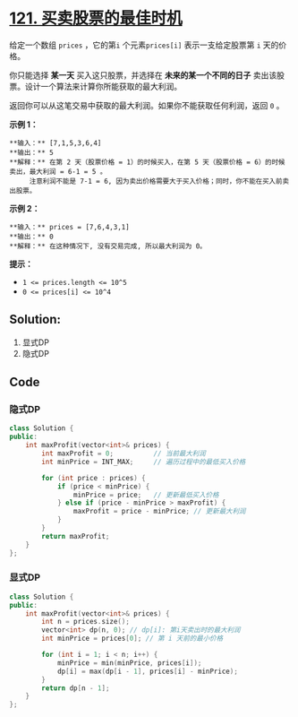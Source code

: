 # [121. 买卖股票的最佳时机](https://leetcode.cn/problems/best-time-to-buy-and-sell-stock/description/?envType=study-plan-v2&envId=top-100-liked)

给定一个数组 `prices` ，它的第`i` 个元素`prices[i]` 表示一支给定股票第 `i` 天的价格。

你只能选择 **某一天**  买入这只股票，并选择在 **未来的某一个不同的日子**  卖出该股票。设计一个算法来计算你所能获取的最大利润。

返回你可以从这笔交易中获取的最大利润。如果你不能获取任何利润，返回 `0` 。

**示例 1：** 

```
**输入：** [7,1,5,3,6,4]
**输出：** 5
**解释：** 在第 2 天（股票价格 = 1）的时候买入，在第 5 天（股票价格 = 6）的时候卖出，最大利润 = 6-1 = 5 。
     注意利润不能是 7-1 = 6, 因为卖出价格需要大于买入价格；同时，你不能在买入前卖出股票。
```

**示例 2：** 

```
**输入：** prices = [7,6,4,3,1]
**输出：** 0
**解释：** 在这种情况下, 没有交易完成, 所以最大利润为 0。
```

**提示：** 

- `1 <= prices.length <= 10^5`
- `0 <= prices[i] <= 10^4`

## Solution:

1. 显式DP
2. 隐式DP

## Code

### 隐式DP

```c++
class Solution {
public:
    int maxProfit(vector<int>& prices) {
        int maxProfit = 0;          // 当前最大利润
        int minPrice = INT_MAX;     // 遍历过程中的最低买入价格

        for (int price : prices) {
            if (price < minPrice) {
                minPrice = price;   // 更新最低买入价格
            } else if (price - minPrice > maxProfit) {
                maxProfit = price - minPrice; // 更新最大利润
            }
        }
        return maxProfit;
    }
};

```

### 显式DP

```c++
class Solution {
public:
    int maxProfit(vector<int>& prices) {
        int n = prices.size();
        vector<int> dp(n, 0); // dp[i]: 第i天卖出时的最大利润
        int minPrice = prices[0]; // 第 i 天前的最小价格

        for (int i = 1; i < n; i++) {
            minPrice = min(minPrice, prices[i]);
            dp[i] = max(dp[i - 1], prices[i] - minPrice);
        }
        return dp[n - 1];
    }
};

```


